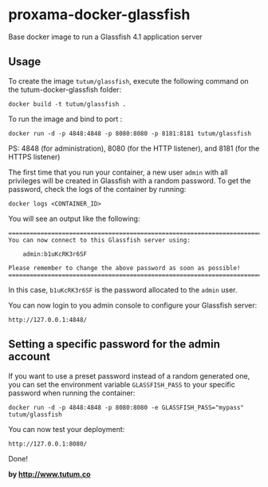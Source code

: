 proxama-docker-glassfish
=====================

Base docker image to run a Glassfish 4.1 application server


Usage
-----

To create the image `tutum/glassfish`, execute the following command on the tutum-docker-glassfish folder:

	docker build -t tutum/glassfish .

To run the image and bind to port :

	docker run -d -p 4848:4848 -p 8080:8080 -p 8181:8181 tutum/glassfish

PS: 4848 (for administration), 8080 (for the HTTP listener), and 8181 (for the HTTPS listener)

The first time that you run your container, a new user `admin` with all privileges 
will be created in Glassfish with a random password. To get the password, check the logs
of the container by running:

	docker logs <CONTAINER_ID>

You will see an output like the following:

	========================================================================
	You can now connect to this Glassfish server using:

	    admin:b1uKcRK3r6SF

	Please remember to change the above password as soon as possible!
	========================================================================

In this case, `b1uKcRK3r6SF` is the password allocated to the `admin` user.

You can now login to you admin console to configure your Glassfish server:

	http://127.0.0.1:4848/


Setting a specific password for the admin account
-------------------------------------------------

If you want to use a preset password instead of a random generated one, you can
set the environment variable `GLASSFISH_PASS` to your specific password when running the container:

	docker run -d -p 4848:4848 -p 8080:8080 -e GLASSFISH_PASS="mypass" tutum/glassfish

You can now test your deployment:

	http://127.0.0.1:8080/

Done!

**by http://www.tutum.co**
